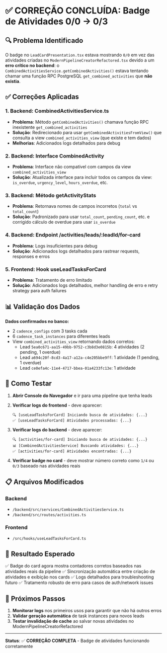 # ✅ CORREÇÃO CONCLUÍDA: Badge de Atividades 0/0 → 0/3

## 🔍 Problema Identificado

O badge no `LeadCardPresentation.tsx` estava mostrando `0/0` em vez das atividades criadas no `ModernPipelineCreatorRefactored.tsx` devido a um **erro crítico no backend**: o `CombinedActivitiesService.getCombinedActivities()` estava tentando chamar uma função RPC PostgreSQL `get_combined_activities` que **não existia**.

## ✅ Correções Aplicadas

### 1. **Backend: CombinedActivitiesService.ts**
- **Problema**: Método `getCombinedActivities()` chamava função RPC inexistente `get_combined_activities`
- **Solução**: Redirecionado para usar `getCombinedActivitiesFromView()` que consulta a view `combined_activities_view` (que existe e tem dados)
- **Melhorias**: Adicionados logs detalhados para debug

### 2. **Backend: Interface CombinedActivity**
- **Problema**: Interface não compatível com campos da view `combined_activities_view`
- **Solução**: Atualizada interface para incluir todos os campos da view: `is_overdue`, `urgency_level`, `hours_overdue`, etc.

### 3. **Backend: Método getActivityStats**
- **Problema**: Retornava nomes de campos incorretos (`total` vs `total_count`)
- **Solução**: Padronizado para usar `total_count`, `pending_count`, etc. e corrigido cálculo de overdue para usar `is_overdue`

### 4. **Backend: Endpoint /activities/leads/:leadId/for-card**
- **Problema**: Logs insuficientes para debug
- **Solução**: Adicionados logs detalhados para rastrear requests, responses e erros

### 5. **Frontend: Hook useLeadTasksForCard**
- **Problema**: Tratamento de erro limitado
- **Solução**: Adicionados logs detalhados, melhor handling de erro e retry strategy para auth failures

## 📊 Validação dos Dados

**Dados confirmados no banco:**
- 2 `cadence_configs` com 3 tasks cada
- 6 `cadence_task_instances` para diferentes leads
- View `combined_activities_view` retornando dados corretos:
  - Lead `5ea0c671-aa15-49bb-9752-c3b8d3e0815b`: 4 atividades (2 pending, 1 overdue)
  - Lead `a694c20f-8cd3-4a17-a12a-c4e205bbe9ff`: 1 atividade (1 pending, 1 overdue)
  - Lead `ce0efa4c-11e4-4717-bbea-01a4233fc13e`: 1 atividade

## 🔄 Como Testar

1. **Abrir Console do Navegador** e ir para uma pipeline que tenha leads
2. **Verificar logs do frontend** - deve aparecer:
   ```
   🔍 [useLeadTasksForCard] Iniciando busca de atividades: {...}
   ✅ [useLeadTasksForCard] Atividades processadas: {...}
   ```

3. **Verificar logs do backend** - deve aparecer:
   ```
   🔍 [activities/for-card] Iniciando busca de atividades: {...}
   📊 [CombinedActivitiesService] Buscando atividades: {...}
   ✅ [activities/for-card] Atividades encontradas: {...}
   ```

4. **Verificar badge no card** - deve mostrar número correto como `1/4` ou `0/3` baseado nas atividades reais

## 📋 Arquivos Modificados

### Backend
- `/backend/src/services/CombinedActivitiesService.ts`
- `/backend/src/routes/activities.ts`

### Frontend  
- `/src/hooks/useLeadTasksForCard.ts`

## 🎯 Resultado Esperado

✅ Badge do card agora mostra contadores corretos baseados nas atividades reais da pipeline
✅ Sincronização automática entre criação de atividades e exibição nos cards
✅ Logs detalhados para troubleshooting futuro
✅ Tratamento robusto de erro para casos de auth/network issues

## 🚀 Próximos Passos

1. **Monitorar logs** nos primeiros usos para garantir que não há outros erros
2. **Validar geração automática** de task instances para novos leads
3. **Testar invalidação de cache** ao salvar novas atividades no ModernPipelineCreatorRefactored

---

**Status**: ✅ **CORREÇÃO COMPLETA** - Badge de atividades funcionando corretamente